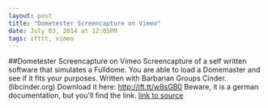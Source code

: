 ```yaml
---
layout: post
title: "Dometester Screencapture on Vimeo"
date: July 03, 2014 at 12:05PM
tags: ifttt, vimeo
---
```

##Dometester Screencapture on Vimeo
Screencapture of a self written software that simulates a Fulldome. You are able to load a Domemaster and see if it fits your purposes. Written with Barbarian Groups Cinder. (libcinder.org) Download it here: http://ift.tt/w8sGB0 Beware, it is a german documentation, but you'll find the link.
[link to source](http://ift.tt/1s1UPfP) 
